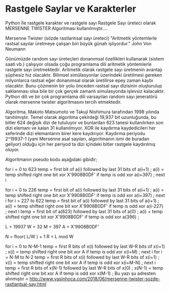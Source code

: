 # Rastgele Saylar ve Karakterler
Python İle rastgele karakter ve rastgele sayı 
Rastgele Sayı üreteci olarak MERSENNE TWİSTER Algoritması kullanılmıştır....

Mersenne Twister (sözde rastlantısal sayı üreteci)
"Aritmetik yöntemlerle rastsal sayılar üretmeye çalışan biri büyük günah işliyordur."
John Von Neumann 

Günümüzde random sayı üreteçleri donanımsal özellikleri kullanarak (sistem saati vb.) çalışıyor olsada çoğu programlama dili aritmetik yöntemlerle rastgele sayı üretmektedir. Aritmetik olarak rastgele sayı üretmenin avantajı şüphesiz hız olacaktır. Bilimsel simülasyonlar üzerindeki üretilmesi gereken milyonlarca rastsal eğer donanımsal olarak üretilirse epey zaman kaybı olacaktır. Bunu çözmenin bir yolu önceden rastsal sayı dizisinin oluşturulup saklanması olsa bile bir çok gerçek zamanlı simulasyonda işlevsiz kalacaktır. Python dili ve bir çok programlama dili varsayılan random sayı jeneratörü olarak mersenne twister algoritmasını tercih etmektedir. 

Algoritma, Makoto Matsumoto ve Takuji Nishimura  tarafından 1998 yılında tanıtılmıştır. Temel olarak algoritma çekirdeği 19,937 bit uzunluğunda, bu bitler 624 değişik dizi de tutuluyor ve bunlardan 623 tanesi kullanılırken son dizi elemanı ve kalan 31 kullanılmıyor. XOR ile kaydırma kaydedicileri her seferinde dizi elemanlarını birer kere kaydırıyor. Kaydırma periyodu 2^19937-1 (yani Mersenne asal sayıları, algoritmanın ismi de buradan geliyor) olduğu için her periyod ta dizi içindeki bitler rastgele kaydırılmış oluyor.





Algoritmanın pseudo kodu aşağıdaki gibidir;

for i = 0 to 623
  temp = first bit of a(i) followed by last 31 bits of a(i+1) ;
  a(i) = temp shifted right one bit xor
         X'9908B0DF' if temp is odd xor
         a(i+397) ;
 next i
 
for i = 0 to 226
  temp = first bit of a(i) followed by last 31 bits of a(i+1) ;
  a(i) = temp shifted right one bit xor
         X'9908B0DF' if temp is odd xor
         a(i+397) ;
 next i
 for i = 227 to 622
  temp = first bit of a(i) followed by last 31 bits of a(i+1) ;
  a(i) = temp shifted right one bit xor
         X'9908B0DF' if temp is odd xor
         a(i-227) ;
 next i
 temp = first bit of a(623) followed by last 31 bits of a(0) ;
 a(i) = temp shifted right one bit xor
        X'9908B0DF' if temp is odd xor
        a(396) ;
 
L = 19937
W = 32
M = 397
A = X'9908B0DF'
 
N = floor( L/W ) + 1
R = L mod W
 
for i = 0 to N-M-1
  temp = first R bits of x(i) followed by last W-R bits of x(i+1) ;
  x(i) = temp shifted right one bit xor
         A if temp is odd xor
         x(i+M) ;
 next i
 for i = N-M to N-2
  temp = first R bits of x(i) followed by last W-R bits of x(i+1) ;
  x(i) = temp shifted right one bit xor
         A if temp is odd xor
         x(i+M-N) ;
 next i
 temp = first R bits of x(N-1) followed by last W-R bits of x(0) ;
 x(N-1) = temp shifted right one bit xor
          A if temp is odd xor
          x(M-1) ; 
Bu yazı şu adresten alınmıştır = http://www.yasinhoca.com/2018/06/mersenne-twister-sozde-rastlantsal-say.html 
